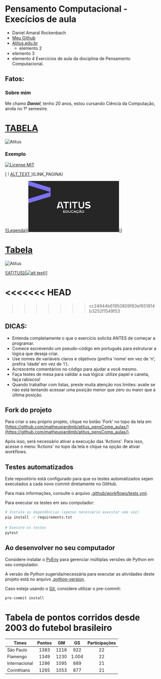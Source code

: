 # Pensamento Computacional - Execícios de aula

- Daniel Amaral Rockenbach
- [Meu Github](https://github.com/DanielRockenbach)
- [Atitus.edu.br](https://atitus.edu.br/)
  - elemento 2
- elemento 3
- elemento 4
Exercícios de aula da disciplina de Pensamento Computacional.

## Fatos:

### Sobre mim

 Me chamo ***Daniel***, tenho 20 anos, estou cursando Ciência da Computação, ainda no 1º semestre.

 # [TABELA](https://github.com/DanielRockenbach/atitus_pensComp_aulas/blob/9c2d9f4f9c5fde494e5870542c10254e06ebfd3b/Arquivo%20aula)


 ![Atitus](https://encrypted-tbn0.gstatic.com/images?q=tbn:ANd9GcQmFhr3fIfIXMtCoKSapxLCGMxquPT-gtJCRw&s)
 
### Exemplo

[![License MIT](https://img.shields.io/github/license/DS4SD/docling)](https://opensource.org/licenses/MIT)

[ ! [ ALT_TEXT ](LINK_IMAGEM)](LINK_PAGINA)




 [![Legenda](![alt text](image-4.png))](https://www.atitus.edu.br/)]

# [Tabela](https://github.dev/DanielRockenbach/atitus_pensComp_aulas/blob/9c2d9f4f9c5fde494e5870542c10254e06ebfd3b/Arquivo%20aula)


 ![Atitus](https://encrypted-tbn0.gstatic.com/images?q=tbn:ANd9GcQmFhr3fIfIXMtCoKSapxLCGMxquPT-gtJCRw&s)

[![ATITUS](![alt text](image-2.png))](https://www.atitus.edu.br/pos)]
 
<<<<<<< HEAD
=======

 
>>>>>>> cc24944b61950809f83ef651814b3252f1549f53
## DICAS:

- Entenda completamente o que o exercício solicita ANTES de começar a programar.
- Comece escrevendo um pseudo-código em português para estruturar a lógica que deseja criar.
- Use nomes de variáveis claros e objetivos (prefira ‘nome’ em vez de ‘n’; prefira ‘idade’ em vez de ‘i’).
- Acrescente comentários no código para ajudar a você mesmo.
- Faça testes de mesa para validar a sua lógica: utilize papel e caneta, faça rabiscos!
- Quando trabalhar com listas, preste muita atenção nos limites: avalie se não está tentando acessar uma posição menor
  que zero ou maior que a última posição.

## Fork do projeto

Para criar o seu próprio projeto, clique no botão 'Fork' no topo da tela
em [https://github.com/matheusjardimb/atitus_pensComp_aulas/](https://github.com/matheusjardimb/atitus_pensComp_aulas/).

Após isso, será necessário ativar a execução das 'Actions'. Para isso, acesse o menu 'Actions' no topo da tela e clique
na opção de ativar workflows.

## Testes automatizados

Este repositório está configurado para que os testes automatizados sejam executados a cada novo commit diretamente no
GitHub.

Para mais informações, consulte o arquivo [.github/workflows/tests.yml](.github/workflows/tests.yml).

Para executar os testes em seu computador:

```bash
# Instale as dependências (apenas necessário executar uma vez)
pip install -r requirements.txt

# Execute os testes
pytest
```

## Ao desenvolver no seu computador

Considere instalar o [PyEnv](https://github.com/pyenv/pyenv) para gerenciar múltiplas versões de Python em seu
computador.

A versão de Python sugerida/necessária para executar as atividades deste projeto está no
arquivo [.python-version](.python-version).

Caso esteja usando o [Git](https://git-scm.com/), considere utilizar o pre-commit:

```bash
pre-commit install
```





# Tabela de pontos corridos desde 2003 do futebol brasileiro

| Times        | Pontos | GM | GS | Participações |
|--------------|:-----:|:----:|:-----:|:--:|
| São Paulo    | 1383  | 1216 | 922   | 22  |
| Flamengo     | 1349  | 1230 | 1.004 | 22  |
| Internacional| 1286  | 1095 | 889   | 21  |
| Corinthians  | 1265  | 1053 | 877   | 21  |

